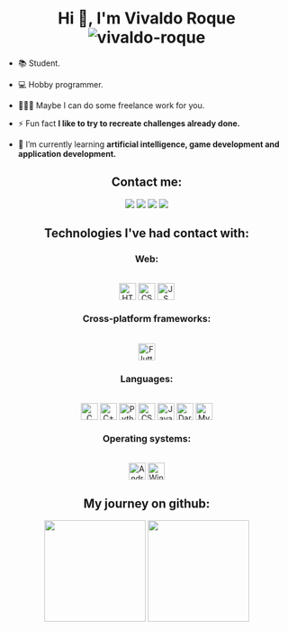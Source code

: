 <h1 align="center">Hi 👋, I'm Vivaldo Roque <img src="https://komarev.com/ghpvc/?username=vivaldo-roque&label=Profile%20views&color=0e75b6&style=flat" alt="vivaldo-roque" /></h1>

* 📚 Student.

* 💻 Hobby programmer.

* 👷🏾‍♂️ Maybe I can do some freelance work for you.

* ⚡ Fun fact **I like to try to recreate challenges already done.**

* 🌱 I’m currently learning **artificial intelligence, game development and application development.**

<h2 align="center">Contact me:</h2>

<div align="center"> 

<a href = "mailto:2001vivaldo@gmail.com"><img src="https://img.shields.io/badge/Gmail-D14836?style=for-the-badge&logo=gmail&logoColor=white" target="_blank"></a>
<a href="https://www.linkedin.com/in/vivaldo-roque-953837179/" target="_blank"><img src="https://img.shields.io/badge/-LinkedIn-%230077B5?style=for-the-badge&logo=linkedin&logoColor=white" target="_blank"></a>
  <a href="https://https://m.me/vivaldo.cristovao" target="_blank"><img src="https://img.shields.io/badge/Facebook-1877F2?style=for-the-badge&logo=facebook&logoColor=white" target="_blank"></a>
  <a href="https://instagram.com/vivaldo_roque" target="_blank"><img src="https://img.shields.io/badge/-Instagram-%23E4405F?style=for-the-badge&logo=instagram&logoColor=white" target="_blank"></a>
  
</div>

<h2 align="center">Technologies I've had contact with:</h2>

<h3 align="center">Web:</h3>

<div align="center" style="display: inline_block; margin: 0;"><br>
  <img align="center" alt="HTML" height="30" src="https://img.shields.io/badge/HTML5-E34F26?style=for-the-badge&logo=html5&logoColor=white">
  <img align="center" alt="CSS" height="30" src="https://img.shields.io/badge/CSS3-1572B6?style=for-the-badge&logo=css3&logoColor=white">
  <img align="center" alt="JS" height="30" src="https://img.shields.io/badge/JavaScript-F7DF1E?style=for-the-badge&logo=javascript&logoColor=black">
</div>

<h3 align="center">Cross-platform frameworks:</h3>

<div align="center"><br>
  <img align="center" alt="Flutter" height="30" src="https://img.shields.io/badge/Flutter-02569B?style=for-the-badge&logo=flutter&logoColor=white">
</div>

<h3 align="center">Languages:</h3>

<div align="center" style="display: inline_block; margin: 0;"><br>
  <img align="center" alt="C" height="30" src="https://img.shields.io/badge/C-239120?style=for-the-badge&logo=c&logoColor=white"> 
  <img align="center" alt="C++" height="30" src="https://img.shields.io/badge/C%2B%2B-00599C?style=for-the-badge&logo=c%2B%2B&logoColor=white">
  <img align="center" alt="Python" height="30" src="https://img.shields.io/badge/Python-14354C?style=for-the-badge&logo=python&logoColor=white">
  <img align="center" alt="CSharp" height="30" src="https://img.shields.io/badge/C%23-8C1CFC?style=for-the-badge&logo=c-sharp&logoColor=white">
  <img align="center" alt="Java" height="30" src="https://img.shields.io/badge/Java-ED8B00?style=for-the-badge&logo=java&logoColor=white">
  <img align="center" alt="Dart" height="30" src="https://img.shields.io/badge/Dart-0175C2?style=for-the-badge&logo=dart&logoColor=white">
  <img align="center" alt="MySql" height="30" src="https://img.shields.io/badge/MySQL-00000F?style=for-the-badge&logo=mysql&logoColor=white">
</div>

<h3 align="center">Operating systems:</h3>

<div align="center" style="display: inline_block; margin: 0;"><br>
  <img align="center" alt="Android" height="30" src="https://img.shields.io/badge/Android-3DDC84?style=for-the-badge&logo=android&logoColor=white">
  <img align="center" alt="Windows" height="30" src="https://img.shields.io/badge/Windows-0078D6?style=for-the-badge&logo=windows&logoColor=white">
</div>

<h2 align="center">My journey on github:</h2>

<div align="center">
<img height="180em" src="https://github-readme-stats.vercel.app/api/top-langs/?username=Vivaldo-Roque&layout=compact&langs_count=7&theme=react"/>
<img height="180em" src="https://github-readme-stats.vercel.app/api?username=Vivaldo-Roque&show_icons=true&theme=react&include_all_commits=true&count_private=true"/>
</div>

